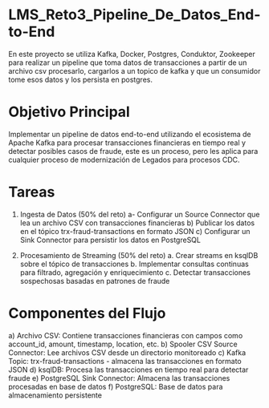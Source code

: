 # LMS_Reto3_Pipeline_De_Datos_End-to-End
En este proyecto se utiliza Kafka, Docker, Postgres, Conduktor, Zookeeper para realizar un pipeline que toma datos de transacciones a partir de un archivo csv procesarlo, cargarlos a un topico de kafka y que un consumidor tome esos datos y los persista en postgres.

# Objetivo Principal
Implementar un pipeline de datos end-to-end utilizando el ecosistema de Apache Kafka para procesar transacciones financieras en tiempo real y detectar posibles casos de fraude, este es un proceso, pero les aplica para cualquier proceso de modernización de Legados para procesos CDC.

# Tareas

1) Ingesta de Datos (50% del reto)
a- Configurar un Source Connector que lea un archivo CSV con transacciones financieras
b) Publicar los datos en el tópico trx-fraud-transactions en formato JSON
c) Configurar un Sink Connector para persistir los datos en PostgreSQL

2) Procesamiento de Streaming (50% del reto)
a. Crear streams en ksqlDB sobre el tópico de transacciones
b. Implementar consultas continuas para filtrado, agregación y enriquecimiento
c. Detectar transacciones sospechosas basadas en patrones de fraude

# Componentes del Flujo
a) Archivo CSV: Contiene transacciones financieras con campos como account_id, amount, timestamp, location, etc.
b) Spooler CSV Source Connector: Lee archivos CSV desde un directorio monitoreado
c) Kafka Topic: trx-fraud-transactions - almacena las transacciones en formato JSON
d) ksqlDB: Procesa las transacciones en tiempo real para detectar fraude
e) PostgreSQL Sink Connector: Almacena las transacciones procesadas en base de datos
f) PostgreSQL: Base de datos para almacenamiento persistente
